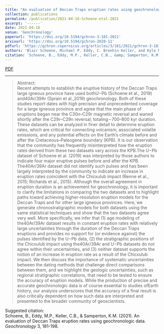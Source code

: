 ```yaml
---
title: "An evaluation of Deccan Traps eruption rates using geochronologic data"
collection: publications
permalink: /publication/2021-04-16-Schoene-etal-2021
excerpt: '------'
date: 2021-04-16
venue: 'Geochronology'
paperurl: 'https://doi.org/10.5194/gchron-3-181-2021'
arxivurl: 'https://doi.org/10.5194/gchron-2020-11'
pdfurl: 'https://gchron.copernicus.org/articles/3/181/2021/gchron-3-181-2021.pdf'
authors: 'Blair Schoene, Michael P. Eddy, C. Brenhin Keller, and Kyle M. Samperton'
citation: 'Schoene, B., Eddy, M.P., Keller, C.B., &amp; Samperton, K.M. (2021). An evaluation of Deccan Traps eruption rates using geochronologic data. <i>Geochronology</i> 3, 181-198.'
---
```

<a href='https://gchron.copernicus.org/articles/3/181/2021/gchron-3-181-2021.pdf'>PDF</a>&nbsp;&nbsp;&nbsp;&nbsp;

------

>Abstract: <br/>Recent attempts to establish the eruptive history of the Deccan Traps large igneous province have used bothU−Pb (Schoene et al., 2019) and40Ar/39Ar (Sprain et al.,2019) geochronology. Both of these studies report dates with high  precision  and  unprecedented  coverage  for  a  large  igneous province and agree that the main phase of eruptions began near the C30n–C29r magnetic reversal and waned shortly after the C29r–C29n reversal, totaling∼700–800 kyr duration. These datasets can be analyzed in finer detail to determine  eruption  rates,  which  are  critical  for  connecting  volcanism, associated volatile emissions, and any potential effects on the Earth’s climate before and after the Cretaceous–Paleogene  boundary  (KPB).  It  is  our  observation  that  the community has frequently misinterpreted how the eruption rates derived from these two datasets vary across the KPB.The U−Pb dataset of Schoene et al. (2019) was interpreted by those authors to indicate four major eruptive pulses before and after the KPB. The40Ar/39Ar dataset did not identify such pulses and has been largely interpreted by the community  to  indicate  an  increase  in  eruption  rates  coincident with  the  Chicxulub  impact (Renne  et  al.,  2015;  Richards et al., 2015). Although the overall agreement in eruption duration is an achievement for geochronology, it is important to clarify the limitations in comparing the two datasets and to highlight paths toward achieving higher-resolution eruption models for the Deccan Traps and for other large igneous provinces. Here, we generate chronostratigraphic models for both datasets using the same statistical techniques and show that the two datasets agree very well. More specifically, we infer that (1) age modeling of the40Ar/39Ar dataset results in constant eruption rates with relatively large uncertainties through the duration of the Deccan Traps eruptions and provides no support for (or evidence against) the pulses identified by the U−Pb data, (2) the stratigraphic positions of the Chicxulub impact using the40Ar/39Ar and U−Pb datasets do not agree within their uncertainties, and (3) neither dataset supports the notion of an increase in eruption rate as a result of the Chicxulub impact. We then discuss the importance of systematic uncertainties between the dating methods that challenge  direct  comparisons  between  them,  and  we  highlight the geologic uncertainties, such as regional stratigraphic correlations, that need to be tested to ensure the accuracy of eruption models. While the production of precise and accurate geochronologic data is of course essential to studies ofEarth history, our analysis underscores that the accuracy of a final result is also critically dependent on how such data are interpreted and presented to the broader community of geoscientists.

Suggested citation: <br/>Schoene, B., Eddy, M.P., Keller, C.B., & Samperton, K.M. (2021). An evaluation of Deccan Traps eruption rates using geochronologic data. <i>Geochronology</i> 3, 181-198.